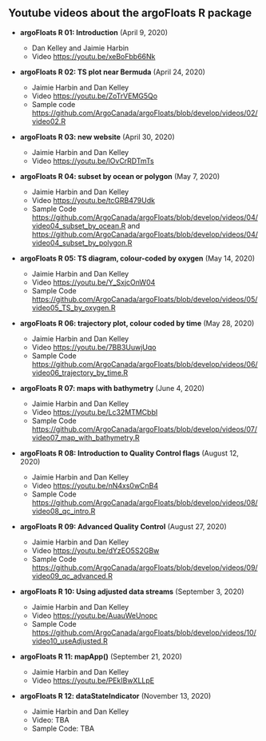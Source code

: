 ## Youtube videos about the argoFloats R package

* **argoFloats R 01: Introduction** (April 9, 2020)
    - Dan Kelley and Jaimie Harbin
    - Video https://youtu.be/xeBoFbb66Nk
* **argoFloats R 02: TS plot near Bermuda** (April 24, 2020)
    - Jaimie Harbin and Dan Kelley
    - Video https://youtu.be/ZoTrVEMG5Qo
    - Sample code https://github.com/ArgoCanada/argoFloats/blob/develop/videos/02/video02.R
* **argoFloats R 03: new website** (April 30, 2020)
    - Jaimie Harbin and Dan Kelley
    - Video https://youtu.be/lOvCrRDTmTs
* **argoFloats R 04: subset by ocean or polygon** (May 7, 2020)
    - Jaimie Harbin and Dan Kelley
    - Video https://youtu.be/tcGRB479Udk
    - Sample Code https://github.com/ArgoCanada/argoFloats/blob/develop/videos/04/video04_subset_by_ocean.R and https://github.com/ArgoCanada/argoFloats/blob/develop/videos/04/video04_subset_by_polygon.R
* **argoFloats R 05: TS diagram, colour-coded by oxygen** (May 14, 2020)
    - Jaimie Harbin and Dan Kelley
    - Video https://youtu.be/Y_SxjcOnW04
    - Sample Code https://github.com/ArgoCanada/argoFloats/blob/develop/videos/05/video05_TS_by_oxygen.R
* **argoFloats R 06: trajectory plot, colour coded by time** (May 28, 2020)
    - Jaimie Harbin and Dan Kelley
    - Video https://youtu.be/7BB3UuwjUqo
    - Sample Code https://github.com/ArgoCanada/argoFloats/blob/develop/videos/06/video06_trajectory_by_time.R
* **argoFloats R 07: maps with bathymetry** (June 4, 2020)
    - Jaimie Harbin and Dan Kelley
    - Video https://youtu.be/Lc32MTMCbbI
    - Sample Code https://github.com/ArgoCanada/argoFloats/blob/develop/videos/07/video07_map_with_bathymetry.R
* **argoFloats R 08: Introduction to Quality Control flags** (August 12, 2020)
    - Jaimie Harbin and Dan Kelley
    - Video https://youtu.be/nN4xs0wCnB4
    - Sample Code https://github.com/ArgoCanada/argoFloats/blob/develop/videos/08/video08_qc_intro.R

* **argoFloats R 09: Advanced Quality Control** (August 27, 2020)
    - Jaimie Harbin and Dan Kelley
    - Video https://youtu.be/dYzEO5S2GBw
    - Sample Code https://github.com/ArgoCanada/argoFloats/blob/develop/videos/09/video09_qc_advanced.R
 
 * **argoFloats R 10: Using adjusted data streams** (September 3, 2020)
    - Jaimie Harbin and Dan Kelley
    - Video https://youtu.be/AuauWeUnopc
    - Sample Code https://github.com/ArgoCanada/argoFloats/blob/develop/videos/10/video10_useAdjusted.R
 
 * **argoFloats R 11: mapApp()** (September 21, 2020)
    - Jaimie Harbin and Dan Kelley
    - Video https://youtu.be/PEkIBwXLLpE

 * **argoFloats R 12: dataStateIndicator** (November 13, 2020)
    - Jaimie Harbin and Dan Kelley
    - Video: TBA
    - Sample Code: TBA
